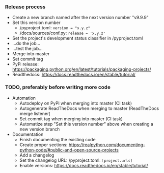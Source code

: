 ### Release process

* Create a new branch named after the next version number "v9.9.9"
* Set this version number 
    - /pyproject.toml: `version = "x.y.z"`
    - /docs/sources/conf.py: `release = 'x.y.z'`
* Set the project's development status classifier in /pyproject.toml
* ...do the job...
* ...test the job...
* Merge into master
* Set commit tag
* PyPi release: https://packaging.python.org/en/latest/tutorials/packaging-projects/
* Readthedocs: https://docs.readthedocs.io/en/stable/tutorial/

### TODO, preferably before writing more code

* Automation
  - Autodeploy on PyPi when merging into master (CI task)
  - Autogenerate ReadTheDocs when merging to master (ReadTheDocs merge listener)
  - Set commit tag when merging into master (CI task)
  - Automatize step "Set this version number" above when creating a new version branch
* Documentation 
  - Finish documenting the existing code
  - Create proper sections: https://realpython.com/documenting-python-code/#public-and-open-source-projects
  - Add a changelog
  - Set the changelog URL: /pyproject.toml: `[project.urls]` 
  - Enable versions: https://docs.readthedocs.io/en/stable/tutorial/
  